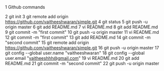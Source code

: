  1  Github commands
 
 2  git init
 3  git remote add origin https://github.com/vaitheeshwaran/simple.git
 4  git status
 5  git push -u origin master
 6  git add README.md
 7  vi README.md
 8  git add README.md
 9  git commit -m "first commit"
 10  git push -u origin master
 11  vi README.md
 12  git commit -m "first commit"
 13  git add README.md
 14  git commit -m "second commit"
 15  git remote add origin https://github.com/vaitheeshwaran/simple.git
 16  git push -u origin master
 17  git config --global user.name "vaitheeshwaran"
 18  git config --global user.email "vaitheeshhh@gmail.com"
 19  vi README.md
 20  git add README.md
 21  git commit -m "second commit"
 22  git push -u origin master

